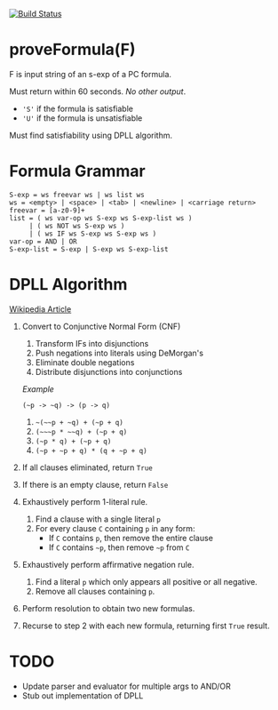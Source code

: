 [![Build Status](https://travis-ci.com/spencerturkel/usf2018_reasoning_project1.svg?token=gm1zuwtz6yWqd9Rwapxf&branch=master)](https://travis-ci.com/spencerturkel/usf2018_reasoning_project1)

# proveFormula(F)
F is input string of an s-exp of a PC formula.

Must return within 60 seconds. *No other output*.
- `'S'` if the formula is satisfiable
- `'U'` if the formula is unsatisfiable

Must find satisfiability using DPLL algorithm.

# Formula Grammar
```
S-exp = ws freevar ws | ws list ws
ws = <empty> | <space> | <tab> | <newline> | <carriage return>
freevar = [a-z0-9]+
list = ( ws var-op ws S-exp ws S-exp-list ws )
     | ( ws NOT ws S-exp ws )
     | ( ws IF ws S-exp ws S-exp ws )
var-op = AND | OR
S-exp-list = S-exp | S-exp ws S-exp-list
```
# DPLL Algorithm
[Wikipedia Article](https://en.wikipedia.org/wiki/DPLL_algorithm)

1. Convert to Conjunctive Normal Form (CNF)
   1. Transform IFs into disjunctions
   2. Push negations into literals using DeMorgan's
   3. Eliminate double negations
   4. Distribute disjunctions into conjunctions

   *Example*
   
   `(~p -> ~q) -> (p -> q)`
   1. `~(~~p + ~q) + (~p + q)`
   2. `(~~~p * ~~q) + (~p + q)`
   3. `(~p * q) + (~p + q)`
   4. `(~p + ~p + q) * (q + ~p + q)`
2. If all clauses eliminated, return `True`
3. If there is an empty clause, return `False`
4. Exhaustively perform 1-literal rule.
   1. Find a clause with a single literal `p`
   2. For every clause `C` containing `p` in any form:
      * If `C` contains `p`, then remove the entire clause
      * If `C` contains `~p`, then remove `~p` from `C`
5. Exhaustively perform affirmative negation rule.
   1. Find a literal `p` which only appears all positive or all negative.
   2. Remove all clauses containing `p`.
6. Perform resolution to obtain two new formulas.
7. Recurse to step 2 with each new formula, returning first `True` result.
# TODO
- Update parser and evaluator for multiple args to AND/OR
- Stub out implementation of DPLL
